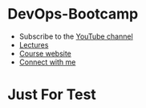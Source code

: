 # DevOps-Bootcamp
- Subscribe to the [YouTube channel](https://www.youtube.com/KunalKushwaha?sub_confirmation=1)
- [Lectures]([https://www.youtube.com/playlist?list=PL9gnSGHSqcnr_DxHsP7AW9ftq0AtAyYqJ](https://www.youtube.com/playlist?list=PL9gnSGHSqcnoqBXdMwUTRod4Gi3eac2Ak))
- [Course website](https://wemakedevs.org/courses/devops)
- [Connect with me](http://kunalkushwaha.com)
# Just For Test
